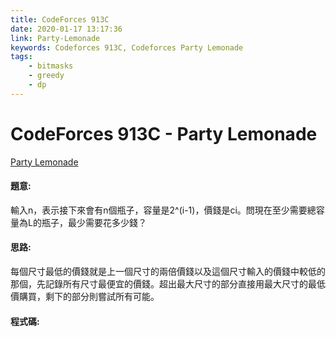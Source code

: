 ```yaml
---
title: CodeForces 913C
date: 2020-01-17 13:17:36
link: Party-Lemonade
keywords: Codeforces 913C, Codeforces Party Lemonade
tags:
    - bitmasks
    - greedy
    - dp
---
```

# CodeForces 913C - Party Lemonade
[Party Lemonade](https://codeforces.com/problemset/problem/913/C)


#### 題意:
輸入n，表示接下來會有n個瓶子，容量是2^(i-1)，價錢是ci。問現在至少需要總容量為L的瓶子，最少需要花多少錢？
<!-- more -->
#### 思路:
每個尺寸最低的價錢就是上一個尺寸的兩倍價錢以及這個尺寸輸入的價錢中較低的那個，先記錄所有尺寸最便宜的價錢。超出最大尺寸的部分直接用最大尺寸的最低價購買，剩下的部分則嘗試所有可能。

#### 程式碼:
<script src="https://gist.github.com/Daviswww/ad4326a9423e9f8e9d836c8b607616cd.js"></script>